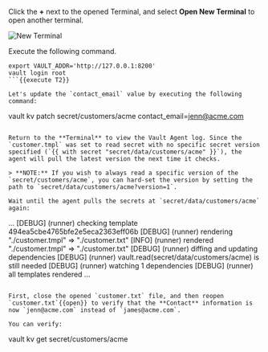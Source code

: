 
Click the **+** next to the opened Terminal, and select **Open New Terminal** to open another terminal.

<img src="https://education-yh.s3-us-west-2.amazonaws.com/screenshots/ops-another-terminal-2.png" alt="New Terminal"/>

Execute the following command.

```
export VAULT_ADDR='http://127.0.0.1:8200'
vault login root
```{{execute T2}}

Let's update the `contact_email` value by executing the following command:

```
vault kv patch secret/customers/acme contact_email=jenn@acme.com
```{{execute T2}}

Return to the **Terminal** to view the Vault Agent log. Since the `customer.tmpl` was set to read secret with no specific secret version specified (`{{ with secret "secret/data/customers/acme" }}`), the agent will pull the latest version the next time it checks.

> **NOTE:** If you wish to always read a specific version of the `secret/customers/acme`, you can hard-set the version by setting the path to `secret/data/customers/acme?version=1`.

Wait until the agent pulls the secrets at `secret/data/customers/acme` again:

```
...
[DEBUG] (runner) checking template 494ea5cbe4765bfe2e5eca2363eff06b
[DEBUG] (runner) rendering "./customer.tmpl" => "./customer.txt"
[INFO] (runner) rendered "./customer.tmpl" => "./customer.txt"
[DEBUG] (runner) diffing and updating dependencies
[DEBUG] (runner) vault.read(secret/data/customers/acme) is still needed
[DEBUG] (runner) watching 1 dependencies
[DEBUG] (runner) all templates rendered
...
```

First, close the opened `customer.txt` file, and then reopen `customer.txt`{{open}} to verify that the **Contact** information is now `jenn@acme.com` instead of `james@acme.com`.

You can verify:

```
vault kv get secret/customers/acme
```{{execute T2}}
